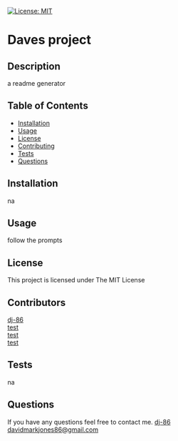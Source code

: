 
[![License: MIT](https://img.shields.io/badge/License-MIT-yellow.svg)](https://opensource.org/licenses/MIT)
# Daves project
## Description
a readme generator
## Table of Contents
- [Installation](#installation)
- [Usage](#usage)
- [License](#license)
- [Contributing](#contributors)
- [Tests](#tests)
- [Questions](#questions)

## Installation
na
## Usage
follow the prompts
## License
This project is licensed under The MIT License
## Contributors 

[dj-86](https://www.github.com/dj-86)   
[test](https://www.github.com/test)   
[test](https://www.github.com/test)   
[test](https://www.github.com/test)  
## Tests
na
## Questions
If you have any questions feel free to contact me.
[dj-86](https://www.github.com/dj-86)
[davidmarkjones86@gmail.com](mailto:davidmarkjones86@gmail.com)

